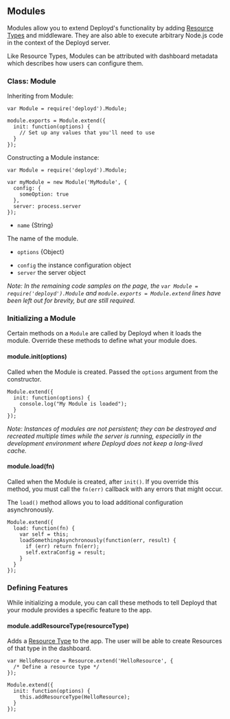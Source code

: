 <!--{
  title: 'Modules',
  tags: 'module', 'extension']
}-->

## Modules

Modules allow you to extend Deployd's functionality by adding [Resource Types](/docs/developing-modules/internal-api/resource.md) and middleware. They are also able to execute arbitrary Node.js code in the context of the Deployd server.

Like Resource Types, Modules can be attributed with dashboard metadata which describes how users can configure them.

### Class: Module <!-- api -->

Inheriting from Module:

    var Module = require('deployd').Module;

    module.exports = Module.extend({
      init: function(options) {
        // Set up any values that you'll need to use
      }
    });

Constructing a Module instance:

    var Module = require('deployd').Module;

    var myModule = new Module('MyModule', {
      config: {
        someOption: true
      },
      server: process.server
    });

* `name` {String}

The name of the module.

* `options` {Object}

 - `config`            the instance configuration object
 - `server`            the server object

*Note: In the remaining code samples on the page, the `var Module = require('deployd').Module` and `module.exports = Module.extend` lines have been left out for brevity, but are still required.*

### Initializing a Module

Certain methods on a `Module` are called by Deployd when it loads the module. Override these methods to define what your module does.

#### module.init(options) <!-- api -->

Called when the Module is created. Passed the `options` argument from the constructor. 

    Module.extend({
      init: function(options) {
        console.log("My Module is loaded");
      }
    });

*Note: Instances of modules are not persistent; they can be destroyed and recreated multiple times while the server is running, especially in the development environment where Deployd does not keep a long-lived cache.*

#### module.load(fn) <!-- api -->
 
Called when the Module is created, after `init()`. If you override this method, you must call the `fn(err)` callback with any errors that might occur.

The `load()` method allows you to load additional configuration asynchronously.

    Module.extend({
      load: function(fn) {
        var self = this;
        loadSomethingAsynchronously(function(err, result) {
          if (err) return fn(err);
          self.extraConfig = result;
        }
      }
    });


### Defining Features 

While initializing a module, you can call these methods to tell Deployd that your module provides a specific feature to the app.

#### module.addResourceType(resourceType) <!-- api -->

Adds a [Resource Type](/docs/developing-modules/internal-api/resource.md) to the app. The user will be able to create Resources of that type in the dashboard.

    var HelloResource = Resource.extend('HelloResource', {
      /* Define a resource type */
    });

    Module.extend({
      init: function(options) {
        this.addResourceType(HelloResource);
      }
    });

